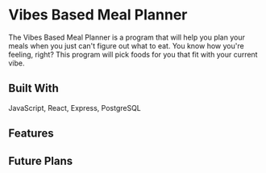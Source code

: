 # Vibes Based Meal Planner
The Vibes Based Meal Planner is a program that will help you plan your meals when you just can't figure out what to eat. You know how you're feeling, right? This program will pick foods for you that fit with your current vibe.

## Built With
JavaScript, React, Express, PostgreSQL

## Features

## Future Plans